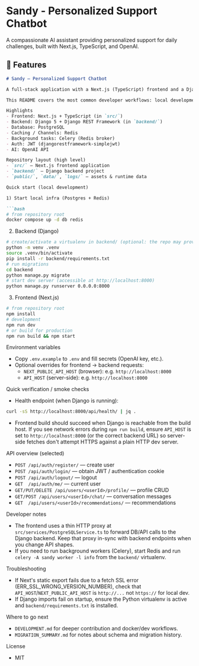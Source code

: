 # Sandy - Personalized Support Chatbot

A compassionate AI assistant providing personalized support for daily challenges, built with Next.js, TypeScript, and OpenAI.

## 🌟 Features
```markdown
# Sandy — Personalized Support Chatbot

A full-stack application with a Next.js (TypeScript) frontend and a Django REST Framework backend. Sandy uses OpenAI for AI responses and a standard production stack (Postgres, Redis, Channels, Celery).

This README covers the most common developer workflows: local development, build, and quick smoke checks. For deeper developer notes see `DEVELOPMENT.md`.

Highlights
- Frontend: Next.js + TypeScript (in `src/`)
- Backend: Django 5 + Django REST Framework (in `backend/`)
- Database: PostgreSQL
- Caching / Channels: Redis
- Background tasks: Celery (Redis broker)
- Auth: JWT (djangorestframework-simplejwt)
- AI: OpenAI API

Repository layout (high level)
- `src/` — Next.js frontend application
- `backend/` — Django backend project
- `public/`, `data/`, `logs/` — assets & runtime data

Quick start (local development)

1) Start local infra (Postgres + Redis)

```bash
# from repository root
docker compose up -d db redis
```

2) Backend (Django)

```bash
# create/activate a virtualenv in backend/ (optional: the repo may provide .venv)
python -m venv .venv
source .venv/bin/activate
pip install -r backend/requirements.txt
# run migrations
cd backend
python manage.py migrate
# start dev server (accessible at http://localhost:8000)
python manage.py runserver 0.0.0.0:8000
```

3) Frontend (Next.js)

```bash
# from repository root
npm install
# development
npm run dev
# or build for production
npm run build && npm start
```

Environment variables
- Copy `.env.example` to `.env` and fill secrets (OpenAI key, etc.).
- Optional overrides for frontend → backend requests:
  - `NEXT_PUBLIC_API_HOST` (browser): e.g. `http://localhost:8000`
  - `API_HOST` (server-side): e.g. `http://localhost:8000`

Quick verification / smoke checks
- Health endpoint (when Django is running):

```bash
curl -sS http://localhost:8000/api/health/ | jq .
```

- Frontend build should succeed when Django is reachable from the build host. If you see network errors during `npm run build`, ensure `API_HOST` is set to `http://localhost:8000` (or the correct backend URL) so server-side fetches don't attempt HTTPS against a plain HTTP dev server.

API overview (selected)
- `POST /api/auth/register/` — create user
- `POST /api/auth/login/` — obtain JWT / authentication cookie
- `POST /api/auth/logout/` — logout
- `GET  /api/auth/me/` — current user
- `GET/PUT/DELETE /api/users/<userId>/profile/` — profile CRUD
- `GET/POST /api/users/<userId>/chat/` — conversation messages
- `GET  /api/users/<userId>/recommendations/` — recommendations

Developer notes
- The frontend uses a thin HTTP proxy at `src/services/PostgreSQLService.ts` to forward DB/API calls to the Django backend. Keep that proxy in-sync with backend endpoints when you change API shapes.
- If you need to run background workers (Celery), start Redis and run `celery -A sandy worker -l info` from the `backend/` virtualenv.

Troubleshooting
- If Next's static export fails due to a fetch SSL error (ERR_SSL_WRONG_VERSION_NUMBER), check that `API_HOST`/`NEXT_PUBLIC_API_HOST` is `http://...` not `https://` for local dev.
- If Django imports fail on startup, ensure the Python virtualenv is active and `backend/requirements.txt` is installed.

Where to go next
- `DEVELOPMENT.md` for deeper contribution and docker/dev workflows.
- `MIGRATION_SUMMARY.md` for notes about schema and migration history.

License
- MIT

````